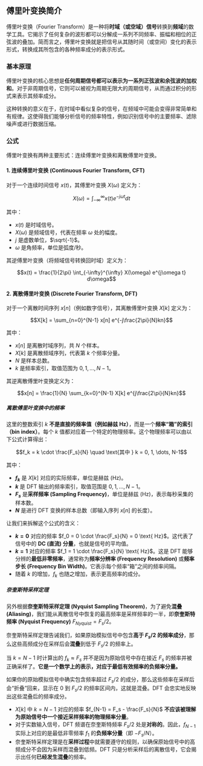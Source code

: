 ## 傅里叶变换简介

傅里叶变换（Fourier Transform）是一种将**时域（或空域）信号**转换到**频域**的数学工具。它揭示了任何复杂的波形都可以分解成一系列不同频率、振幅和相位的正弦波的叠加。简而言之，傅里叶变换就是把信号从其随时间（或空间）变化的表示形式，转换成其所包含的各种频率成分的表示形式。

### 基本原理

傅里叶变换的核心思想是**任何周期信号都可以表示为一系列正弦波和余弦波的加权和**。对于非周期信号，它则可以被视为周期无限大的周期信号，从而通过积分的形式来表示其频率成分。

这种转换的意义在于，在时域中看似复杂的信号，在频域中可能会变得非常简单和有规律。这使得我们能够分析信号的频率特性，例如识别信号中的主要频率、滤除噪声或进行数据压缩。

### 公式

傅里叶变换有两种主要形式：连续傅里叶变换和离散傅里叶变换。

#### 1. 连续傅里叶变换 (Continuous Fourier Transform, CFT)

对于一个连续时间信号 $x(t)$，其傅里叶变换 $X(\omega)$ 定义为：

$$X(\omega) = \int_{-\infty}^{\infty} x(t) e^{-j\omega t} dt$$

其中：

- $x(t)$ 是时域信号。
- $X(\omega)$ 是频域信号，代表在频率 $\omega$ 处的幅度。
- $j$ 是虚数单位，$\sqrt{-1}$。
- $\omega$ 是角频率，单位是弧度/秒。

其逆傅里叶变换（将频域信号转换回时域）定义为：

$$x(t) = \frac{1}{2\pi} \int_{-\infty}^{\infty} X(\omega) e^{j\omega t} d\omega$$

#### 2. 离散傅里叶变换 (Discrete Fourier Transform, DFT)

对于一个离散时间序列 $x[n]$（例如数字信号），其离散傅里叶变换 $X[k]$ 定义为：

$$X[k] = \sum_{n=0}^{N-1} x[n] e^{-j\frac{2\pi}{N}kn}$$

其中：

- $x[n]$ 是离散时域序列，共 $N$ 个样本。
- $X[k]$ 是离散频域序列，代表第 $k$ 个频率分量。
- $N$ 是样本总数。
- $k$ 是频率索引，取值范围为 $0, 1, \dots, N-1$。

其逆离散傅里叶变换定义为：

$$x[n] = \frac{1}{N} \sum_{k=0}^{N-1} X[k] e^{j\frac{2\pi}{N}kn}$$

##### 离散傅里叶变换中的频率

这里的整数索引 $k$ **不是直接的频率值（例如赫兹 Hz）**，而是一个**频率“箱”的索引（bin index）**。每个 $k$ 值都对应着一个特定的物理频率。这个物理频率可以由以下公式计算得出：

$$f_k = k \cdot \frac{F_s}{N} \quad \text{其中 } k = 0, 1, \dots, N-1$$

其中：

- **$f_k$** 是 $X[k]$ 对应的实际频率，单位是赫兹 (Hz)。
- **$k$** 是 DFT 输出的频率索引，取值范围是 $0, 1, \dots, N-1$。
- **$F_s$** 是**采样频率 (Sampling Frequency)**，单位是赫兹 (Hz)，表示每秒采集的样本数。
- **$N$** 是进行 DFT 变换的样本总数（即输入序列 $x[n]$ 的长度）。

让我们来拆解这个公式的含义：

- **$k=0$** 对应的频率 $f_0 = 0 \cdot \frac{F_s}{N} = 0 \text{ Hz}$。这代表了信号中的 **DC (直流) 分量**，也就是信号的平均值。
- **$k=1$** 对应的频率 $f_1 = 1 \cdot \frac{F_s}{N} \text{ Hz}$。这是 DFT 能够分辨的**最低非零频率**，通常称为**频率分辨率 (Frequency Resolution)** 或**频率步长 (Frequency Bin Width)**。它表示每个频率“箱”之间的频率间隔。
- 随着 $k$ 的增加，$f_k$ 也随之增加，表示更高频率的成分。

##### 奈奎斯特采样定理

另外根据**奈奎斯特采样定理 (Nyquist Sampling Theorem)**，为了避免**混叠 (Aliasing)**，我们能从离散信号中恢复的最高频率是采样频率的一半，即**奈奎斯特频率 (Nyquist Frequency)** $F_{Nyquist} = F_s / 2$。

奈奎斯特采样定理告诫我们，如果原始模拟信号中包含**高于 $F_s/2$ 的频率成分**，那么这些高频成分在采样后会**混叠**到低于 $F_s/2$ 的频率上。

当 $k = N-1$ 时计算出的 $f_k \approx F_s$ 并不是因为原始信号中存在接近 $F_s$ 的频率并被正确采样了。**它是一个数学上的表示，对应于最低有效频率的负频率分量。**

如果你的原始模拟信号中确实包含频率超过 $F_s/2$ 的成分，那么这些频率在采样后会“折叠”回来，显示在 $0$ 到 $F_s/2$ 的频率区间内，这就是混叠。DFT 会忠实地反映出这些混叠后的频率成分。

- $X[k]$ 中 $k=N-1$ 对应的频率 $f_{N-1} = F_s - \frac{F_s}{N}$ **不应该被理解为原始信号中一个接近采样频率的物理频率分量**。
- 对于实数输入信号，DFT 频谱在奈奎斯特频率 $F_s/2$ 处是**对称的**。因此，$f_{N-1}$ 实际上对应的是最低非零频率 $f_1$ 的**负频率分量**（即 $-F_s/N$）。
- 奈奎斯特采样定理是在**采样过程**中就需要遵守的规则，以确保原始信号中的高频成分不会因为采样而混叠到低频。DFT 只是分析采样后的离散信号，它会揭示出任何**已经发生混叠**的频率。
